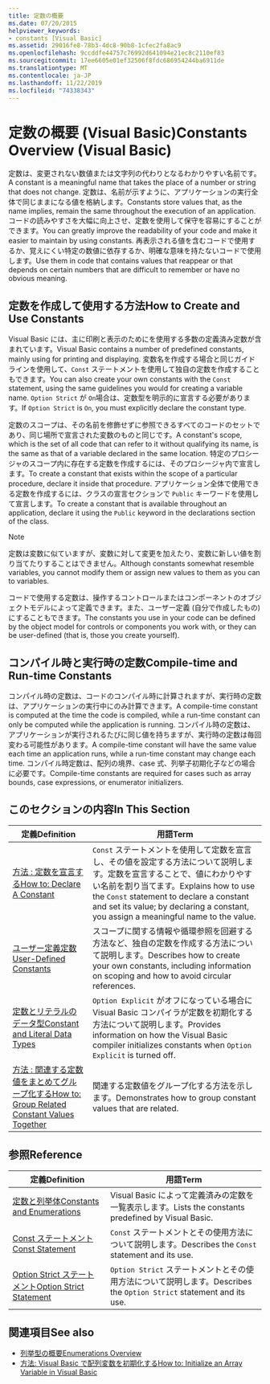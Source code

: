```yaml
---
title: 定数の概要
ms.date: 07/20/2015
helpviewer_keywords:
- constants [Visual Basic]
ms.assetid: 29016fe8-78b3-4dc8-90b8-1cfec2fa8ac9
ms.openlocfilehash: 9ccddfe44757c76992d641094e21ec8c2110ef83
ms.sourcegitcommit: 17ee6605e01ef32506f8fdc686954244ba6911de
ms.translationtype: MT
ms.contentlocale: ja-JP
ms.lasthandoff: 11/22/2019
ms.locfileid: "74338343"
---
```

# <a name="constants-overview-visual-basic"></a><span data-ttu-id="19052-102">定数の概要 (Visual Basic)</span><span class="sxs-lookup"><span data-stu-id="19052-102">Constants Overview (Visual Basic)</span></span>
<span data-ttu-id="19052-103">定数は、変更されない数値または文字列の代わりとなるわかりやすい名前です。</span><span class="sxs-lookup"><span data-stu-id="19052-103">A constant is a meaningful name that takes the place of a number or string that does not change.</span></span> <span data-ttu-id="19052-104">定数は、名前が示すように、アプリケーションの実行全体で同じままになる値を格納します。</span><span class="sxs-lookup"><span data-stu-id="19052-104">Constants store values that, as the name implies, remain the same throughout the execution of an application.</span></span> <span data-ttu-id="19052-105">コードの読みやすさを大幅に向上させ、定数を使用して保守を容易にすることができます。</span><span class="sxs-lookup"><span data-stu-id="19052-105">You can greatly improve the readability of your code and make it easier to maintain by using constants.</span></span> <span data-ttu-id="19052-106">再表示される値を含むコードで使用するか、覚えにくい特定の数値に依存するか、明確な意味を持たないコードで使用します。</span><span class="sxs-lookup"><span data-stu-id="19052-106">Use them in code that contains values that reappear or that depends on certain numbers that are difficult to remember or have no obvious meaning.</span></span>  
  
## <a name="how-to-create-and-use-constants"></a><span data-ttu-id="19052-107">定数を作成して使用する方法</span><span class="sxs-lookup"><span data-stu-id="19052-107">How to Create and Use Constants</span></span>  
 <span data-ttu-id="19052-108">Visual Basic には、主に印刷と表示のためにを使用する多数の定義済み定数が含まれています。</span><span class="sxs-lookup"><span data-stu-id="19052-108">Visual Basic contains a number of predefined constants, mainly using for printing and displaying.</span></span> <span data-ttu-id="19052-109">変数名を作成する場合と同じガイドラインを使用して、`Const` ステートメントを使用して独自の定数を作成することもできます。</span><span class="sxs-lookup"><span data-stu-id="19052-109">You can also create your own constants with the `Const` statement, using the same guidelines you would for creating a variable name.</span></span> <span data-ttu-id="19052-110">`Option Strict` が `On`場合は、定数型を明示的に宣言する必要があります。</span><span class="sxs-lookup"><span data-stu-id="19052-110">If `Option Strict` is `On`, you must explicitly declare the constant type.</span></span>  
  
 <span data-ttu-id="19052-111">定数のスコープは、その名前を修飾せずに参照できるすべてのコードのセットであり、同じ場所で宣言された変数のものと同じです。</span><span class="sxs-lookup"><span data-stu-id="19052-111">A constant's scope, which is the set of all code that can refer to it without qualifying its name, is the same as that of a variable declared in the same location.</span></span> <span data-ttu-id="19052-112">特定のプロシージャのスコープ内に存在する定数を作成するには、そのプロシージャ内で宣言します。</span><span class="sxs-lookup"><span data-stu-id="19052-112">To create a constant that exists within the scope of a particular procedure, declare it inside that procedure.</span></span> <span data-ttu-id="19052-113">アプリケーション全体で使用できる定数を作成するには、クラスの宣言セクションで `Public` キーワードを使用して宣言します。</span><span class="sxs-lookup"><span data-stu-id="19052-113">To create a constant that is available throughout an application, declare it using the `Public` keyword in the declarations section of the class.</span></span>  
  
> [!NOTE]
> <span data-ttu-id="19052-114">定数は変数に似ていますが、変数に対して変更を加えたり、変数に新しい値を割り当てたりすることはできません。</span><span class="sxs-lookup"><span data-stu-id="19052-114">Although constants somewhat resemble variables, you cannot modify them or assign new values to them as you can to variables.</span></span>  
  
 <span data-ttu-id="19052-115">コードで使用する定数は、操作するコントロールまたはコンポーネントのオブジェクトモデルによって定義できます。また、ユーザー定義 (自分で作成したもの) にすることもできます。</span><span class="sxs-lookup"><span data-stu-id="19052-115">The constants you use in your code can be defined by the object model for controls or components you work with, or they can be user-defined (that is, those you create yourself).</span></span>  
  
## <a name="compile-time-and-run-time-constants"></a><span data-ttu-id="19052-116">コンパイル時と実行時の定数</span><span class="sxs-lookup"><span data-stu-id="19052-116">Compile-time and Run-time Constants</span></span>  
 <span data-ttu-id="19052-117">コンパイル時の定数は、コードのコンパイル時に計算されますが、実行時の定数は、アプリケーションの実行中にのみ計算できます。</span><span class="sxs-lookup"><span data-stu-id="19052-117">A compile-time constant is computed at the time the code is compiled, while a run-time constant can only be computed while the application is running.</span></span> <span data-ttu-id="19052-118">コンパイル時の定数は、アプリケーションが実行されるたびに同じ値を持ちますが、実行時の定数は毎回変わる可能性があります。</span><span class="sxs-lookup"><span data-stu-id="19052-118">A compile-time constant will have the same value each time an application runs, while a run-time constant may change each time.</span></span> <span data-ttu-id="19052-119">コンパイル時定数は、配列の境界、case 式、列挙子初期化子などの場合に必要です。</span><span class="sxs-lookup"><span data-stu-id="19052-119">Compile-time constants are required for cases such as array bounds, case expressions, or enumerator initializers.</span></span>  
  
## <a name="in-this-section"></a><span data-ttu-id="19052-120">このセクションの内容</span><span class="sxs-lookup"><span data-stu-id="19052-120">In This Section</span></span>  
  
|<span data-ttu-id="19052-121">定義</span><span class="sxs-lookup"><span data-stu-id="19052-121">Definition</span></span>|<span data-ttu-id="19052-122">用語</span><span class="sxs-lookup"><span data-stu-id="19052-122">Term</span></span>|  
|---|---|  
|[<span data-ttu-id="19052-123">方法 : 定数を宣言する</span><span class="sxs-lookup"><span data-stu-id="19052-123">How to: Declare A Constant</span></span>](../../../../visual-basic/programming-guide/language-features/constants-enums/how-to-declare-a-constant.md)|<span data-ttu-id="19052-124">`Const` ステートメントを使用して定数を宣言し、その値を設定する方法について説明します。定数を宣言することで、値にわかりやすい名前を割り当てます。</span><span class="sxs-lookup"><span data-stu-id="19052-124">Explains how to use the `Const` statement to declare a constant and set its value; by declaring a constant, you assign a meaningful name to the value.</span></span>|  
|[<span data-ttu-id="19052-125">ユーザー定義定数</span><span class="sxs-lookup"><span data-stu-id="19052-125">User-Defined Constants</span></span>](../../../../visual-basic/programming-guide/language-features/constants-enums/user-defined-constants.md)|<span data-ttu-id="19052-126">スコープに関する情報や循環参照を回避する方法など、独自の定数を作成する方法について説明します。</span><span class="sxs-lookup"><span data-stu-id="19052-126">Describes how to create your own constants, including information on scoping and how to avoid circular references.</span></span>|  
|[<span data-ttu-id="19052-127">定数とリテラルのデータ型</span><span class="sxs-lookup"><span data-stu-id="19052-127">Constant and Literal Data Types</span></span>](../../../../visual-basic/programming-guide/language-features/constants-enums/constant-and-literal-data-types.md)|<span data-ttu-id="19052-128">`Option Explicit` がオフになっている場合に Visual Basic コンパイラが定数を初期化する方法について説明します。</span><span class="sxs-lookup"><span data-stu-id="19052-128">Provides information on how the Visual Basic compiler initializes constants when `Option Explicit` is turned off.</span></span>|  
|[<span data-ttu-id="19052-129">方法 : 関連する定数値をまとめてグループ化する</span><span class="sxs-lookup"><span data-stu-id="19052-129">How to: Group Related Constant Values Together</span></span>](../../../../visual-basic/programming-guide/language-features/constants-enums/how-to-group-related-constant-values-together.md)|<span data-ttu-id="19052-130">関連する定数値をグループ化する方法を示します。</span><span class="sxs-lookup"><span data-stu-id="19052-130">Demonstrates how to group constant values that are related.</span></span>|  
  
## <a name="reference"></a><span data-ttu-id="19052-131">参照</span><span class="sxs-lookup"><span data-stu-id="19052-131">Reference</span></span>  
  
|<span data-ttu-id="19052-132">定義</span><span class="sxs-lookup"><span data-stu-id="19052-132">Definition</span></span>|<span data-ttu-id="19052-133">用語</span><span class="sxs-lookup"><span data-stu-id="19052-133">Term</span></span>|  
|---|---|  
|[<span data-ttu-id="19052-134">定数と列挙体</span><span class="sxs-lookup"><span data-stu-id="19052-134">Constants and Enumerations</span></span>](../../../../visual-basic/language-reference/constants-and-enumerations.md)|<span data-ttu-id="19052-135">Visual Basic によって定義済みの定数を一覧表示します。</span><span class="sxs-lookup"><span data-stu-id="19052-135">Lists the constants predefined by Visual Basic.</span></span>|  
|[<span data-ttu-id="19052-136">Const ステートメント</span><span class="sxs-lookup"><span data-stu-id="19052-136">Const Statement</span></span>](../../../../visual-basic/language-reference/statements/const-statement.md)|<span data-ttu-id="19052-137">`Const` ステートメントとその使用方法について説明します。</span><span class="sxs-lookup"><span data-stu-id="19052-137">Describes the `Const` statement and its use.</span></span>|  
|[<span data-ttu-id="19052-138">Option Strict ステートメント</span><span class="sxs-lookup"><span data-stu-id="19052-138">Option Strict Statement</span></span>](../../../../visual-basic/language-reference/statements/option-strict-statement.md)|<span data-ttu-id="19052-139">`Option Strict` ステートメントとその使用方法について説明します。</span><span class="sxs-lookup"><span data-stu-id="19052-139">Describes the `Option Strict` statement and its use.</span></span>|  
  
## <a name="see-also"></a><span data-ttu-id="19052-140">関連項目</span><span class="sxs-lookup"><span data-stu-id="19052-140">See also</span></span>

- [<span data-ttu-id="19052-141">列挙型の概要</span><span class="sxs-lookup"><span data-stu-id="19052-141">Enumerations Overview</span></span>](../../../../visual-basic/programming-guide/language-features/constants-enums/enumerations-overview.md)
- [<span data-ttu-id="19052-142">方法: Visual Basic で配列変数を初期化する</span><span class="sxs-lookup"><span data-stu-id="19052-142">How to: Initialize an Array Variable in Visual Basic</span></span>](../../../../visual-basic/programming-guide/language-features/arrays/how-to-initialize-an-array-variable.md)
